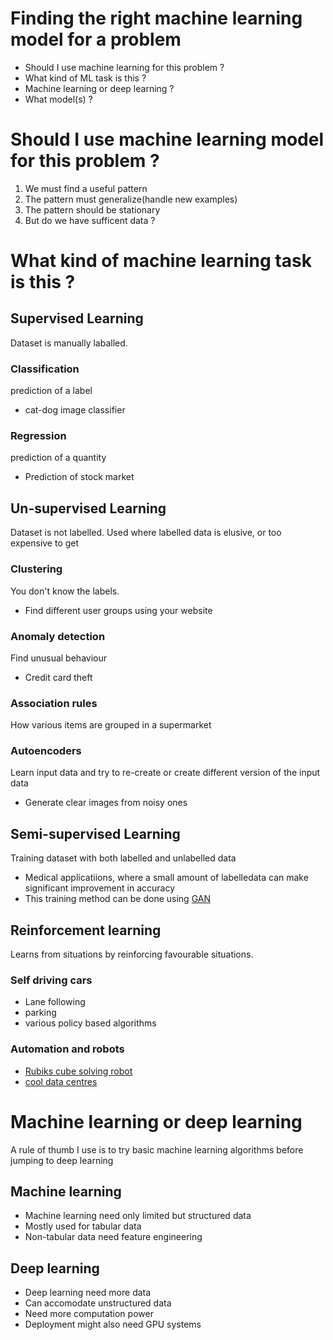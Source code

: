 # Finding the right machine learning model for a problem

- Should I use machine learning for this problem ?
- What kind of ML task is this ?
- Machine learning or deep learning ?
- What model(s) ?

# Should I use machine learning model for this problem ?
1. We must find a useful pattern
2. The pattern must generalize(handle new examples)
3. The pattern should be stationary
4. But do we have sufficent data ?

# What kind of machine learning task is this ?

## Supervised Learning 
Dataset is manually laballed.
### Classification 
prediction of a label
- cat-dog image classifier
### Regression
prediction of a quantity
- Prediction of stock market

## Un-supervised Learning 
Dataset is not labelled. Used where labelled data is elusive, or too expensive to get
### Clustering 
You don't know the labels. 
- Find different user groups using your website
### Anomaly detection 
Find unusual behaviour
- Credit card theft
### Association rules 
How various items are grouped in a supermarket
### Autoencoders
Learn input data and try to re-create or create different version of the input data
- Generate clear images from noisy ones

## Semi-supervised Learning
Training dataset with both labelled and unlabelled data
- Medical applicatiions, where a small amount of labelledata can make significant improvement in accuracy
- This training method can be done using [GAN](https://blogs.nvidia.com/blog/2017/05/17/generative-adversarial-networks/)

## Reinforcement learning
Learns from situations by reinforcing favourable situations.
### Self driving cars
- Lane following
- parking
- various policy based algorithms
### Automation and robots 
- [Rubiks cube solving robot](https://openai.com/blog/solving-rubiks-cube/)
- [cool data centres](https://deepmind.com/blog/article/safety-first-ai-autonomous-data-centre-cooling-and-industrial-control)

# Machine learning or deep learning
A rule of thumb I use is to try basic machine learning algorithms before jumping to deep learning
## Machine learning
- Machine learning need only limited but structured data
- Mostly used for tabular data
- Non-tabular data need feature engineering
## Deep learning
- Deep learning need more data
- Can accomodate unstructured data
- Need more computation power
- Deployment might also need GPU systems

